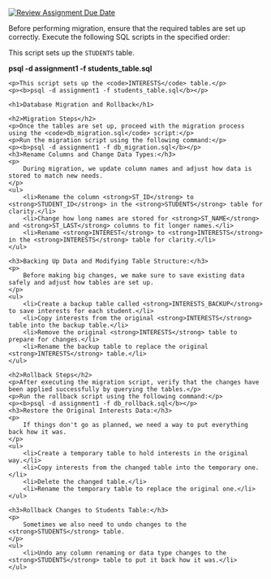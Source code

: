 [![Review Assignment Due Date](https://classroom.github.com/assets/deadline-readme-button-24ddc0f5d75046c5622901739e7c5dd533143b0c8e959d652212380cedb1ea36.svg)](https://classroom.github.com/a/JwSLLxUh)

<!DOCTYPE html>
<html lang="en">
<head>
    <meta charset="UTF-8">
    <meta name="viewport" content="width=device-width, initial-scale=1.0">
</head>
<body>
    <p>Before performing migration, ensure that the required tables are set up correctly. Execute the following SQL scripts in the specified order:</p>
    <p>This script sets up the <code>STUDENTS</code> table.</p>
    <p><b>psql -d assignment1 -f students_table.sql</b></p>

    <p>This script sets up the <code>INTERESTS</code> table.</p>
    <p><b>psql -d assignment1 -f students_table.sql</b></p>

    <h1>Database Migration and Rollback</h1>

    <h2>Migration Steps</h2>
    <p>Once the tables are set up, proceed with the migration process using the <code>db_migration.sql</code> script:</p>
    <p>Run the migration script using the following command:</p>
    <p><b>psql -d assignment1 -f db_migration.sql</b></p>
    <h3>Rename Columns and Change Data Types:</h3>
    <p>
        During migration, we update column names and adjust how data is stored to match new needs.
    </p>
    <ul>
        <li>Rename the column <strong>ST_ID</strong> to <strong>STUDENT_ID</strong> in the <strong>STUDENTS</strong> table for clarity.</li>
        <li>Change how long names are stored for <strong>ST_NAME</strong> and <strong>ST_LAST</strong> columns to fit longer names.</li>
        <li>Rename <strong>INTEREST</strong> to <strong>INTERESTS</strong> in the <strong>INTERESTS</strong> table for clarity.</li>
    </ul>

    <h3>Backing Up Data and Modifying Table Structure:</h3>
    <p>
        Before making big changes, we make sure to save existing data safely and adjust how tables are set up.
    </p>
    <ul>
        <li>Create a backup table called <strong>INTERESTS_BACKUP</strong> to save interests for each student.</li>
        <li>Copy interests from the original <strong>INTERESTS</strong> table into the backup table.</li>
        <li>Remove the original <strong>INTERESTS</strong> table to prepare for changes.</li>
        <li>Rename the backup table to replace the original <strong>INTERESTS</strong> table.</li>
    </ul>

    <h2>Rollback Steps</h2>
    <p>After executing the migration script, verify that the changes have been applied successfully by querying the tables.</p>
    <p>Run the rollback script using the following command:</p>
    <p><b>psql -d assignment1 -f db_rollback.sql</b></p>
    <h3>Restore the Original Interests Data:</h3>
    <p>
        If things don't go as planned, we need a way to put everything back how it was.
    </p>
    <ul>
        <li>Create a temporary table to hold interests in the original way.</li>
        <li>Copy interests from the changed table into the temporary one.</li>
        <li>Delete the changed table.</li>
        <li>Rename the temporary table to replace the original one.</li>
    </ul>

    <h3>Rollback Changes to Students Table:</h3>
    <p>
        Sometimes we also need to undo changes to the <strong>STUDENTS</strong> table.
    </p>
    <ul>
        <li>Undo any column renaming or data type changes to the <strong>STUDENTS</strong> table to put it back how it was.</li>
    </ul>
</body>
</html>
